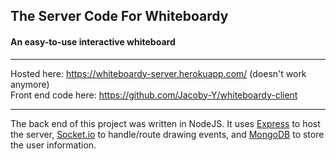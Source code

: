 ## The Server Code For Whiteboardy
#### An easy-to-use interactive whiteboard

___

Hosted here: https://whiteboardy-server.herokuapp.com/ (doesn't work anymore)   
Front end code here: https://github.com/Jacoby-Y/whiteboardy-client

___

The back end of this project was written in NodeJS. 
It uses [Express](https://expressjs.com/) to host the server,
[Socket.io](https://socket.io/) to handle/route drawing events,
and [MongoDB](https://www.mongodb.com/) to store the user information.
